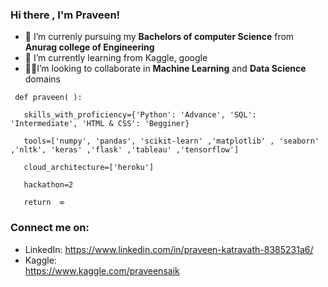 ### Hi there , I'm Praveen!

*  🔭 I’m currenly pursuing my **Bachelors of computer Science** from **Anurag college of Engineering**
*  🌱 I’m currently learning from Kaggle, google
* 🤝🏻I’m looking to collaborate in **Machine Learning** and **Data Science** domains        

<!--  -->   

 
     def praveen( ):          

       skills_with_proficiency={'Python': 'Advance', 'SQL': 'Intermediate', 'HTML & CSS': 'Begginer}           
   
       tools=['numpy', 'pandas', 'scikit-learn' ,'matplotlib' , 'seaborn' ,'nltk', 'keras' ,'flask' ,'tableau' ,'tensorflow']              
   
       cloud_architecture=['heroku']          
   
       hackathon=2             
   
       return  ∞    

### Connect me on:      
 * LinkedIn: 
 https://www.linkedin.com/in/praveen-katravath-8385231a6/
 *  Kaggle:   
 https://www.kaggle.com/praveensaik

